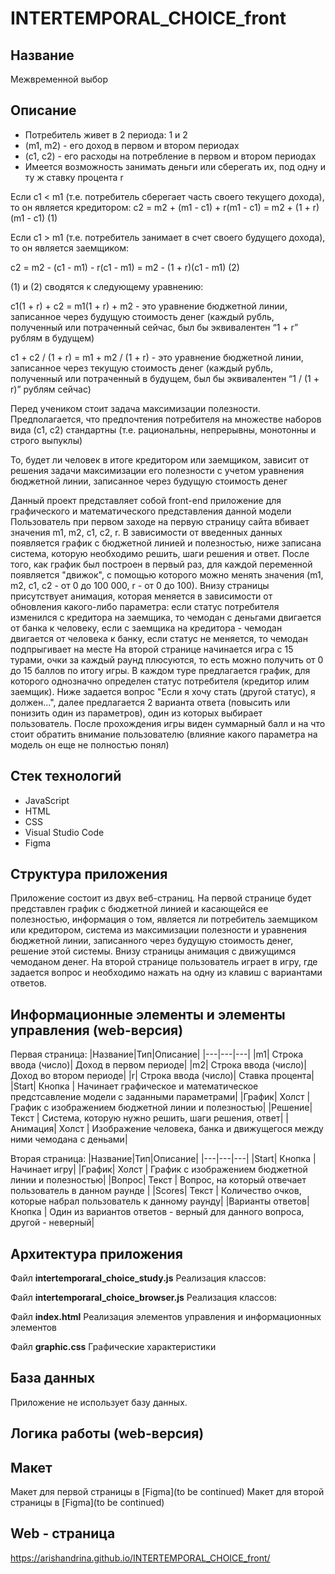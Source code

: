 # INTERTEMPORAL_CHOICE_front

## Название
Межвременной выбор

## Описание

- Потребитель живет в 2 периода: 1 и 2
- (m1, m2) - его доход в первом и втором периодах
- (c1, с2) - его расходы на потребление в первом и втором периодах
- Имеется возможность занимать деньги или сберегать их, под одну и ту ж ставку процента r

Если c1 < m1 (т.е. потребитель сберегает часть своего текущего дохода), то он является кредитором:
с2 = m2 + (m1 - c1) + r(m1 - c1) = m2 + (1 + r)(m1 - c1)                   (1)

Если с1 > m1 (т.е. потребитель занимает в счет своего будущего дохода), то он является заемщиком:

с2 = m2 - (с1 - m1) - r(c1 - m1) = m2 - (1 + r)(c1 - m1)                     (2)

(1) и (2) сводятся к следующему уравнению:

c1(1 + r) + c2 = m1(1 + r) + m2 - это уравнение бюджетной линии, записанное через будущую стоимость денег (каждый рубль, полученный или потраченный сейчас, был бы эквивалентен “1 + r” рублям в будущем)

c1 + c2 / (1 + r) = m1 + m2 / (1 + r) - это уравнение бюджетной линии, записанное через текущую стоимость денег (каждый рубль, полученный или потраченный в будущем, был бы эквивалентен “1 / (1 + r)” рублям сейчас)

Перед учеником стоит задача максимизации полезности. Предполагается, что предпочтения потребителя на множестве наборов вида (c1, c2) стандартны (т.е. рациональны, непрерывны, монотонны и строго выпуклы)

То, будет ли человек в итоге кредитором или заемщиком, зависит от решения задачи максимизации его полезности с учетом уравнения бюджетной линии, записанное через будущую стоимость денег

Данный проект представляет собой front-end приложение для графического и математического представления данной модели
Пользователь при первом заходе на первую страницу сайта вбивает значения m1, m2, c1, c2, r. В зависимости от введенных данных появляется график с бюджетной линией и полезностью, ниже записана система, которую необходимо решить, шаги решения и ответ. После того, как график был построен в первый раз, для каждой переменной появляется "движок", с помощью которого можно менять значения (m1, m2, c1, c2 - от 0 до 100 000, r - от 0 до 100). Внизу страницы присутствует анимация, которая меняется в зависимости от обновления какого-либо параметра: если статус потребителя изменился с кредитора на заемщика, то чемодан с деньгами двигается от банка к человеку, если с заемщика на кредитора - чемодан двигается от человека к банку, если статус не меняется, то чемодан подпрыгивает на месте
На второй странице начинается игра с 15 турами, очки за каждый раунд плюсуются, то есть можно получить от 0 до 15 баллов по итогу игры. В каждом туре предлагается график, для которого однозначно определен статус потребителя (кредитор илим заемщик). Ниже задается вопрос "Если я хочу стать (другой статус), я должен...", далее предлагается 2 варианта ответа (повысить или понизить один из параметров), один из которых выбирает пользователь. После прохождения игры виден суммарный балл и на что стоит обратить внимание пользователю (влияние какого параметра на модель он еще не полностью понял) 

## Стек технологий
* JavaScript
* HTML
* CSS
* Visual Studio Code
* Figma

## Структура приложения
Приложение состоит из двух веб-страниц. На первой странице будет представлен график с бюджетной линией и касающейся ее полезностью, информация о том, является ли потребитель заемщиком или кредитором, система из максимизации полезности и уравнения бюджетной линии, записанного через будущую стоимость денег, решение этой системы. Внизу страницы анимация с движущимся чемоданом денег. На второй странице пользователь играет в игру, где задается вопрос и необходимо нажать на одну из клавиш с вариантами ответов.

## Информационные элементы и элементы управления (web-версия)
Первая страница:
|Название|Тип|Описание|
|---|---|---|
|m1| Строка ввода (число)| Доход в первом периоде|
|m2| Строка ввода (число)| Доход во втором периоде|
|r| Строка ввода (число)| Ставка процента|
|Start| Кнопка | Начинает графическое и математическое предстсавление модели с заданными параметрами|
|График| Холст | График с изображением бюджетной линии и полезностью|
|Решение| Текст | Система, которую нужно решить, шаги решения, ответ|
|Анимация| Холст | Изображение человека, банка и движущегося между ними чемодана с деньами|

Вторая страница:
|Название|Тип|Описание|
|---|---|---|
|Start| Кнопка | Начинает игру|
|График| Холст | График с изображением бюджетной линии и полезностью|
|Вопрос| Текст | Вопрос, на который отвечает пользователь в данном раунде |
|Scores| Текст | Количество очков, которые набрал пользователь к данному раунду|
|Варианты ответов| Кнопка | Один из вариантов ответов - верный для данного вопроса, другой - неверный|


## Архитектура приложения

Файл **intertemporaral_choice_study.js**
Реализация классов:


Файл **intertemporaral_choice_browser.js**
Реализация классов:

Файл **index.html**
Реализация элементов управления и информационных элементов

Файл **graphic.css**
Графические характеристики

## База данных
Приложение не использует базу данных.

## Логика работы (web-версия)


## Макет
Макет для первой страницы в [Figma](to be continued)
Макет для второй страницы в [Figma](to be continued)


## Web - страница
https://arishandrina.github.io/INTERTEMPORAL_CHOICE_front/
